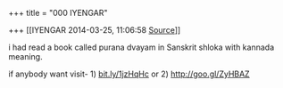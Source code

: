 +++
title = "000 IYENGAR"

+++
[[IYENGAR	2014-03-25, 11:06:58 [Source](https://groups.google.com/g/samskrita/c/Z6rnOQAB8VM)]]



i had read a book called purana dvayam in Sanskrit shloka with kannada meaning.  
  
if anybody want visit- 1) [bit.ly/1jzHqHc](http://bit.ly/1jzHqHc) or 2) <http://goo.gl/ZyHBAZ>  

